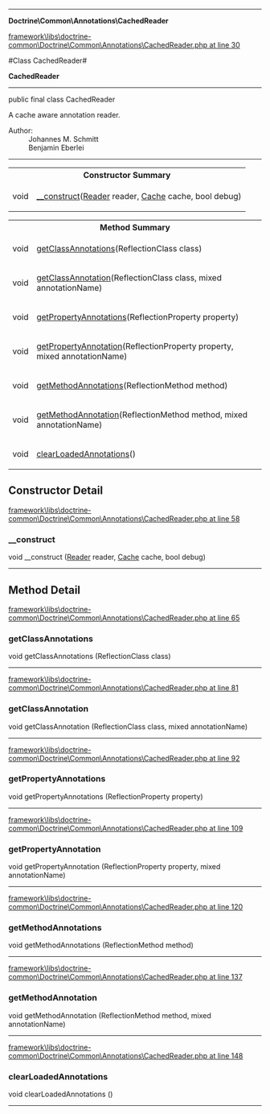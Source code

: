 

- - -

**Doctrine\Common\Annotations\CachedReader**


<a href="https://github.com/JeyDotC/Hirudo/blob/master/framework/libs/doctrine-common/Doctrine/Common/Annotations/CachedReader.php#L30" >framework\libs\doctrine-common\Doctrine\Common\Annotations\CachedReader.php at line 30</a>

#Class CachedReader#

**CachedReader**




- - -

<p class="signature"><span class='k'>public final  class</span> <span class='nx'>CachedReader</span></p>

<div class="comment" id="overview_description"><p>A cache aware annotation reader.</p></div>

<dl>
<dt>Author:</dt>
<dd>Johannes M. Schmitt <schmittjoh@gmail.com></dd>
<dd>Benjamin Eberlei <kontakt@beberlei.de></dd>
</dl>


- - -

<table id="summary_constructor">
<tr><th colspan="2">Constructor Summary</th></tr>
<tr>
<td><span class='k'></span> <span class='nx'>void</span></td>
<td class="description"><p class="name"><a href="#__construct">__construct</a>(<a href="https://github.com/JeyDotC/Hirudo/blob/master/doctrine/common/annotations/Reader.md">Reader</a> reader, <a href="https://github.com/JeyDotC/Hirudo/blob/master/doctrine/common/cache/Cache.md">Cache</a> cache, bool debug)</p><p class="description"></p></td>
</tr>
</table>

<table id="summary_method">
<tr><th colspan="2">Method Summary</th></tr>
<tr>
<td><span class='k'></span> <span class='nx'>void</span></td>
<td class="description"><p class="name"><a href="#getclassannotations">getClassAnnotations</a>(ReflectionClass class)</p></td>
</tr>
<tr>
<td><span class='k'></span> <span class='nx'>void</span></td>
<td class="description"><p class="name"><a href="#getclassannotation">getClassAnnotation</a>(ReflectionClass class, mixed annotationName)</p></td>
</tr>
<tr>
<td><span class='k'></span> <span class='nx'>void</span></td>
<td class="description"><p class="name"><a href="#getpropertyannotations">getPropertyAnnotations</a>(ReflectionProperty property)</p></td>
</tr>
<tr>
<td><span class='k'></span> <span class='nx'>void</span></td>
<td class="description"><p class="name"><a href="#getpropertyannotation">getPropertyAnnotation</a>(ReflectionProperty property, mixed annotationName)</p></td>
</tr>
<tr>
<td><span class='k'></span> <span class='nx'>void</span></td>
<td class="description"><p class="name"><a href="#getmethodannotations">getMethodAnnotations</a>(ReflectionMethod method)</p></td>
</tr>
<tr>
<td><span class='k'></span> <span class='nx'>void</span></td>
<td class="description"><p class="name"><a href="#getmethodannotation">getMethodAnnotation</a>(ReflectionMethod method, mixed annotationName)</p></td>
</tr>
<tr>
<td><span class='k'></span> <span class='nx'>void</span></td>
<td class="description"><p class="name"><a href="#clearloadedannotations">clearLoadedAnnotations</a>()</p></td>
</tr>
</table>

<h2 id="detail_method">Constructor Detail</h2>

<a href="https://github.com/JeyDotC/Hirudo/blob/master/framework/libs/doctrine-common/Doctrine/Common/Annotations/CachedReader.php#L58" >framework\libs\doctrine-common\Doctrine\Common\Annotations\CachedReader.php at line 58</a>

<h3 id="__construct">__construct</h3>
<span class='k'></span> <span class='nx'>void</span> <span class='nf'>__construct</span> (<a href="https://github.com/JeyDotC/Hirudo/blob/master/doctrine/common/annotations/Reader.md">Reader</a> reader, <a href="https://github.com/JeyDotC/Hirudo/blob/master/doctrine/common/cache/Cache.md">Cache</a> cache, bool debug)

<div class="details">
<p></p>
</div>

- - -

<h2 id="detail_method">Method Detail</h2>

<a href="https://github.com/JeyDotC/Hirudo/blob/master/framework/libs/doctrine-common/Doctrine/Common/Annotations/CachedReader.php#L65" >framework\libs\doctrine-common\Doctrine\Common\Annotations\CachedReader.php at line 65</a>

<h3 id="getClassAnnotations()">getClassAnnotations</h3>
<span class='k'></span> <span class='nx'>void</span> <span class='nf'>getClassAnnotations</span> (ReflectionClass class)

<div class="details">

</div>

- - -


<a href="https://github.com/JeyDotC/Hirudo/blob/master/framework/libs/doctrine-common/Doctrine/Common/Annotations/CachedReader.php#L81" >framework\libs\doctrine-common\Doctrine\Common\Annotations\CachedReader.php at line 81</a>

<h3 id="getClassAnnotation()">getClassAnnotation</h3>
<span class='k'></span> <span class='nx'>void</span> <span class='nf'>getClassAnnotation</span> (ReflectionClass class, mixed annotationName)

<div class="details">

</div>

- - -


<a href="https://github.com/JeyDotC/Hirudo/blob/master/framework/libs/doctrine-common/Doctrine/Common/Annotations/CachedReader.php#L92" >framework\libs\doctrine-common\Doctrine\Common\Annotations\CachedReader.php at line 92</a>

<h3 id="getPropertyAnnotations()">getPropertyAnnotations</h3>
<span class='k'></span> <span class='nx'>void</span> <span class='nf'>getPropertyAnnotations</span> (ReflectionProperty property)

<div class="details">

</div>

- - -


<a href="https://github.com/JeyDotC/Hirudo/blob/master/framework/libs/doctrine-common/Doctrine/Common/Annotations/CachedReader.php#L109" >framework\libs\doctrine-common\Doctrine\Common\Annotations\CachedReader.php at line 109</a>

<h3 id="getPropertyAnnotation()">getPropertyAnnotation</h3>
<span class='k'></span> <span class='nx'>void</span> <span class='nf'>getPropertyAnnotation</span> (ReflectionProperty property, mixed annotationName)

<div class="details">

</div>

- - -


<a href="https://github.com/JeyDotC/Hirudo/blob/master/framework/libs/doctrine-common/Doctrine/Common/Annotations/CachedReader.php#L120" >framework\libs\doctrine-common\Doctrine\Common\Annotations\CachedReader.php at line 120</a>

<h3 id="getMethodAnnotations()">getMethodAnnotations</h3>
<span class='k'></span> <span class='nx'>void</span> <span class='nf'>getMethodAnnotations</span> (ReflectionMethod method)

<div class="details">

</div>

- - -


<a href="https://github.com/JeyDotC/Hirudo/blob/master/framework/libs/doctrine-common/Doctrine/Common/Annotations/CachedReader.php#L137" >framework\libs\doctrine-common\Doctrine\Common\Annotations\CachedReader.php at line 137</a>

<h3 id="getMethodAnnotation()">getMethodAnnotation</h3>
<span class='k'></span> <span class='nx'>void</span> <span class='nf'>getMethodAnnotation</span> (ReflectionMethod method, mixed annotationName)

<div class="details">

</div>

- - -


<a href="https://github.com/JeyDotC/Hirudo/blob/master/framework/libs/doctrine-common/Doctrine/Common/Annotations/CachedReader.php#L148" >framework\libs\doctrine-common\Doctrine\Common\Annotations\CachedReader.php at line 148</a>

<h3 id="clearLoadedAnnotations()">clearLoadedAnnotations</h3>
<span class='k'></span> <span class='nx'>void</span> <span class='nf'>clearLoadedAnnotations</span> ()

<div class="details">

</div>

- - -

